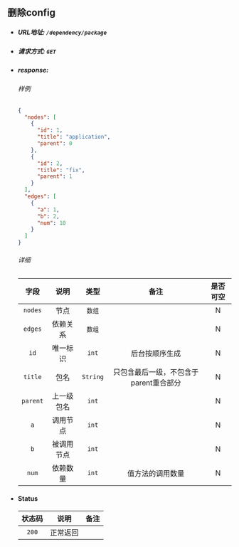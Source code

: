 ## 删除config
+ ##### URL地址: `/dependency/package`
+ ##### 请求方式: `GET`

+ ##### response:
    ###### 样例
    ```Json
  {
      "nodes": [
        {
          "id": 1,
          "title": "application",
          "parent": 0
        },
        {
          "id": 2,
          "title": "fix",
          "parent": 1
        }
      ],
      "edges": [
        {
          "a": 1,
          "b": 2,
          "num": 10
        }
      ]
  }
    ```
  
    ###### 详细
    字段 | 说明 | 类型 | 备注 | 是否可空
    :----:|:---:|:---:|:---:|:---:
    `nodes` | 节点 | `数组` | | N
    `edges` | 依赖关系 | `数组` || N
    `id` | 唯一标识 | `int` | 后台按顺序生成 | N
    `title` | 包名 | `String` |只包含最后一级，不包含于parent重合部分| N
    `parent` | 上一级包名 | `int` || N
    `a` | 调用节点 | `int` || N
    `b` | 被调用节点 | `int` || N
    `num` | 依赖数量 | `int` | 值方法的调用数量 | N

+ #### Status
    状态码 | 说明 | 备注
    :---:|:---:|:---:
    `200` | 正常返回 |

